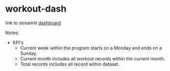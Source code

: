 # workout-dash

link to streamlit [dashboard](https://alexguerrero11-workout-dash-app-w6rpqx.streamlit.app/)

Notes:
- KPI's
    -  Current week within the program starts on a Monday and ends on a Sunday.
    - Current month includes all workout records within the current month.
    - Total records includes all record within dataset.